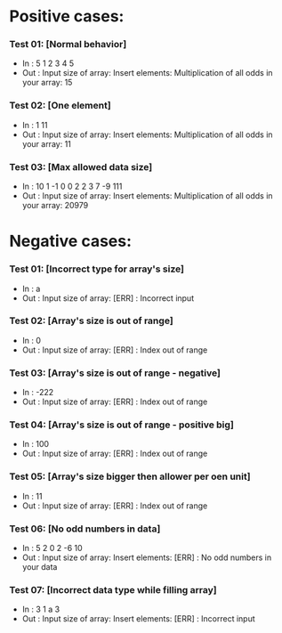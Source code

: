 # Positive cases:
### Test 01: [Normal behavior]
- In : 5 1 2 3 4 5
- Out : Input size of array: Insert elements: Multiplication of all odds in your array: 15
### Test 02: [One element]
- In : 1 11
- Out : Input size of array: Insert elements: Multiplication of all odds in your array: 11
### Test 03: [Max allowed data size]
- In : 10 1 -1 0 0 2 2 3 7 -9 111
- Out : Input size of array: Insert elements: Multiplication of all odds in your array: 20979
# Negative cases: 
### Test 01: [Incorrect type for array's size]
- In : a
- Out : Input size of array: [ERR] : Incorrect input
### Test 02: [Array's size is out of range]
- In : 0
- Out : Input size of array: [ERR] : Index out of range
### Test 03: [Array's size is out of range - negative]
- In : -222
- Out : Input size of array: [ERR] : Index out of range
### Test 04: [Array's size is out of range - positive big]
- In : 100
- Out : Input size of array: [ERR] : Index out of range
### Test 05: [Array's size bigger then allower per oen unit]
- In : 11
- Out : Input size of array: [ERR] : Index out of range
### Test 06: [No odd numbers in data]
- In : 5 2 0 2 -6 10
- Out : Input size of array: Insert elements: [ERR] : No odd numbers in your data
### Test 07: [Incorrect data type while filling array]
- In : 3 1 a 3
- Out : Input size of array: Insert elements: [ERR] : Incorrect input
